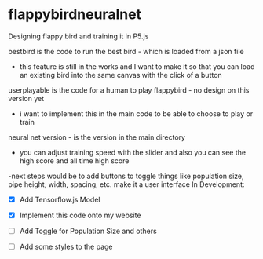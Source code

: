 # flappybirdneuralnet
Designing flappy bird and training it in P5.js


bestbird is the code to run the best bird -  which is loaded from a json file
- this feature is still in the works and I want to make it so that you can load an existing bird into the same canvas
  with the click of a button

userplayable is the code for a human to play flappybird - no design on this version yet
- i want to implement this in the main code to be able to choose to play or train

neural net version - is the version in the main directory 
- you can adjust training speed with the slider and also you can see the high score and all time high score

-next steps would be to add buttons to toggle things like population size, pipe height, width, spacing, etc. make it a user interface 
In Development:
- [x] Add Tensorflow.js Model
- [x] Implement this code onto my website
- [ ] Add Toggle for Population Size and others
- [ ] Add some styles to the page






